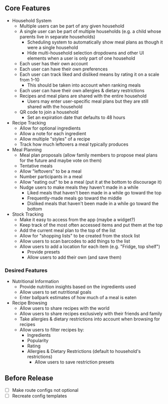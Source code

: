 ## Core Features
* Household System
  * Multiple users can be part of any given household
  * A single user can be part of multiple households (e.g. a child whose parents live in separate households)
    * Scheduling system to automatically show meal plans as though it were a single household
    * Hide multi-household selection dropdowns and other UI elements when a user is only part of one household
  * Each user has their own account
  * Each user can have their own preferences
  * Each user can track liked and disliked means by rating it on a scale from 1–10
    * This should be taken into account when ranking meals
  * Each user can have their own allergies & dietary restrictions
  * Recipes and meal plans are shared with the entire household
    * Users may enter user-specific meal plans but they are still shared with the household
  * QR code to join a household
    * Set an expiration date that defaults to 48 hours
* Recipe Tracking
  * Allow for optional ingredients
  * Allow a note for each ingredient
  * Allow multiple "styles" of a recipe
  * Track how much leftovers a meal typically produces
* Meal Planning
  * Meal plan proposals (allow family members to propose meal plans for the future and maybe vote on them)
  * Tentative meals
  * Allow "leftovers" to be a meal
  * Number participants in a meal
  * Allow "eating out" to be a meal (put it at the bottom to discourage it)
  * Nudge users to make meals they haven't made in a while
    * Liked meals that haven't been made in a while go toward the top
    * Frequently-made meals go toward the middle
    * Disliked meals that haven't been made in a while go toward the bottom
* Stock Tracking
  * Make it easy to access from the app (maybe a widget?)
  * Keep track of the most often accessed items and put them at the top
  * Add the current meal plan to the top of the list
  * Allow for "shopping lists" to be created from the stock list
  * Allow users to scan barcodes to add things to the list
  * Allow users to add a location for each item (e.g. "Fridge, top shelf")
    * Provide presets
    * Allow users to add their own (and save them)

### Desired Features
* Nutritional Information
  * Provide nutrition insights based on the ingredients used
  * Allow users to set nutritional goals
  * Enter ballpark estimates of how much of a meal is eaten
* Recipe Browsing
  * Allow users to share recipes with the world
  * Allow users to share recipes exclusively with their friends and family
  * Take allergies & dietary restrictions into account when browsing for recipes
  * Allow users to filter recipes by:
    * Ingredients
    * Popularity
    * Rating
    * Allergies & Dietary Restrictions (default to household's restrictions)
      * Allow users to save restriction presets


## Before Release
* [ ] Make route configs not optional
* [ ] Recreate config templates
